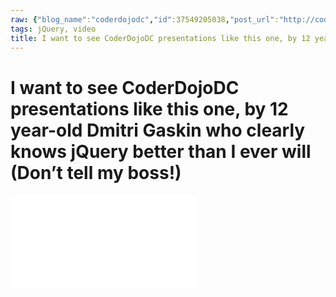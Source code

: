 ```yaml
---
raw: {"blog_name":"coderdojodc","id":37549205038,"post_url":"http://coderdojodc.com/post/37549205038/i-want-to-see-coderdojodc-presentations-like-this","slug":"i-want-to-see-coderdojodc-presentations-like-this","type":"video","date":"2012-12-09 12:11:52 GMT","timestamp":1355055112,"state":"published","format":"html","reblog_key":"oX2mhV0C","tags":["jQuery","video"],"short_url":"http://tmblr.co/Zhw3mtY_6sOk","post_author":"phenotypical","highlighted":[],"note_count":0,"source_url":"http://www.youtube.com/user/GoogleTechTalks","source_title":"youtube.com","caption":"<p>I want to see CoderDojoDC presentations like this one, by 12 year-old Dmitri Gaskin who clearly knows <a href=\"http://jquery.com/\" title=\"jQuery\">jQuery</a> better than I ever will (Don&#8217;t tell my boss!)</p>","permalink_url":"https://www.youtube.com/watch?v=8mwKq7_JlS8","html5_capable":true,"thumbnail_url":"https://i1.ytimg.com/vi/8mwKq7_JlS8/hqdefault.jpg","thumbnail_width":480,"thumbnail_height":360,"player":[{"width":250,"embed_code":"<iframe width=\"250\" height=\"187\" src=\"https://www.youtube.com/embed/8mwKq7_JlS8?feature=oembed\" frameborder=\"0\" allowfullscreen></iframe>"},{"width":400,"embed_code":"<iframe width=\"400\" height=\"299\" src=\"https://www.youtube.com/embed/8mwKq7_JlS8?feature=oembed\" frameborder=\"0\" allowfullscreen></iframe>"},{"width":500,"embed_code":"<iframe width=\"500\" height=\"374\" src=\"https://www.youtube.com/embed/8mwKq7_JlS8?feature=oembed\" frameborder=\"0\" allowfullscreen></iframe>"}],"video_type":"youtube"}
tags: jQuery, video
title: I want to see CoderDojoDC presentations like this one, by 12 year-old Dmitri Gaskin who clearly knows jQuery better than I ever will (Don&#8217;t tell my boss!)
---
```


I want to see CoderDojoDC presentations like this one, by 12 year-old Dmitri Gaskin who clearly knows jQuery better than I ever will (Don&#8217;t tell my boss!)
================================================================================================================================================================

<iframe width=\"500\" height=\"374\" src=\"https://www.youtube.com/embed/8mwKq7_JlS8?feature=oembed\" frameborder=\"0\" allowfullscreen></iframe>
